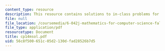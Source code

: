 ```yaml
---
content_type: resource
description: This resource contains solutions to in-class problems for week 14, monday.
file: null
file_location: /coursemedia/6-042j-mathematics-for-computer-science-fall-2005/56c8f500651c05d2130dfad28526b7d5_cp14msol.pdf
file_type: application/pdf
resourcetype: Document
title: cp14msol.pdf
uid: 56c8f500-651c-05d2-130d-fad28526b7d5
---
```


